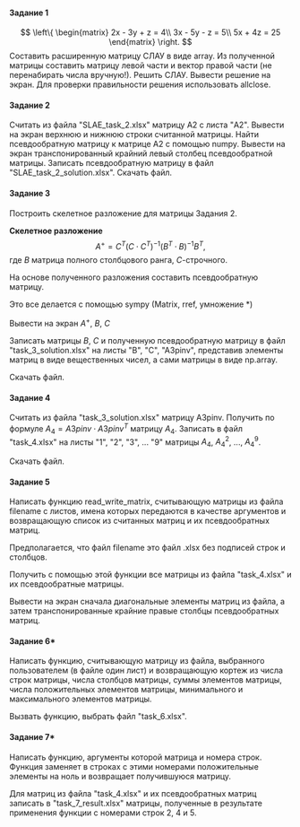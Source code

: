 #### Задание 1
$$
\left\{
\begin{matrix}
2x - 3y + z = 4\\
3x - 5y - z = 5\\
5x + 4z = 25
\end{matrix}
\right.
$$
Составить расширенную матрицу СЛАУ в виде array. Из полученной матрицы составить матрицу левой части и вектор правой части (не перенабирать числа вручную!). Решить СЛАУ. Вывести решение на экран. Для проверки правильности решения использовать allclose.

#### Задание 2
Считать из файла "SLAE_task_2.xlsx" матрицу A2 с листа "A2".
Вывести на экран верхнюю и нижнюю строки считанной матрицы.
Найти псевдообратную матрицу к матрице A2 с помощью numpy.
Вывести на экран транспонированный крайний левый столбец псевдообратной матрицы.
Записать псевдообратную матрицу в файл "SLAE_task_2_solution.xlsx". Скачать файл.

#### Задание 3
Построить скелетное разложение для матрицы Задания 2.

**Скелетное разложение**
$$
A^+ = C^T(C\cdot C^T)^{-1}(B^T\cdot B)^{-1}B^T,
$$
где $B$ матрица полного столбцового ранга, $C$-строчного.

На основе полученного разложения составить псевдообратную матрицу.

Это все делается с помощью sympy (Matrix, rref, умножение *)

Вывести на экран $A^+$, $B$, $C$

Записать матрицы $B$, $C$ и полученную псевдообратную матрицу в файл "task_3_solution.xlsx" на листы "B", "C", "A3pinv", представив элементы матриц в виде вещественных чисел, а сами матрицы в виде np.array.


Скачать файл.

#### Задание 4
Считать из файла "task_3_solution.xlsx" матрицу A3pinv.
Получить по формуле $A_4 = A3pinv\cdot A3pinv^T$ матрицу $A_4$.
Записать в файл "task_4.xlsx" на листы "1", "2", "3", ... "9" матрицы $A_4$, $A_4^2$, ..., $A_4^9$.

Скачать файл.

#### Задание 5
Написать функцию read_write_matrix, считывающую матрицы из файла filename с листов, имена которых передаются в качестве аргументов и возвращающую список из считанных матриц и их псевдообратных матриц.

Предполагается, что файл filename это файл .xlsx без подписей строк и столбцов.

Получить с помощью этой функции все матрицы из файла "task_4.xlsx" и их псевдообратные матрицы.

Вывести на экран сначала диагональные элементы матриц из файла,
а затем транспонированные крайние правые столбцы псевдообратных матриц.

#### Задание 6*
Написать функцию, считывающую матрицу из файла, выбранного пользователем (в файле один лист) и возвращающую кортеж из числа строк матрицы, числа столбцов матрицы, суммы элементов матрицы, числа положительных элементов матрицы, минимального и максимального элементов матрицы.

Вызвать функцию, выбрать файл "task_6.xlsx".

#### Задание 7*
Написать функцию, аргументы которой матрица и номера строк. Функция заменяет в строках с этими номерами положительные элементы на ноль и возвращает получившуюся матрицу.

Для матриц из файла "task_4.xlsx" и их псевдообратных матриц записать в "task_7_result.xlsx" матрицы, полученные в результате применения функции с номерами строк 2, 4 и 5.